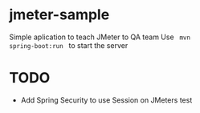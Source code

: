 # jmeter-sample
Simple aplication to teach JMeter to QA team
Use <code> mvn spring-boot:run </code> to start the server

# TODO
- Add Spring Security to use Session on JMeters test
